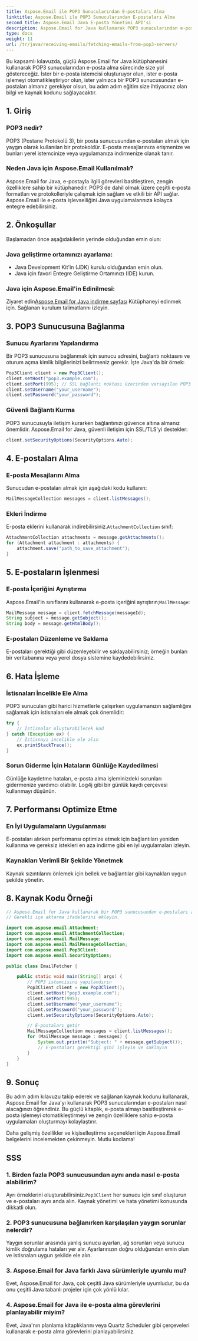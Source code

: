 ```yaml
---
title: Aspose.Email ile POP3 Sunucularından E-postaları Alma
linktitle: Aspose.Email ile POP3 Sunucularından E-postaları Alma
second_title: Aspose.Email Java E-posta Yönetimi API'si
description: Aspose.Email for Java kullanarak POP3 sunucularından e-postaları nasıl alacağınızı öğrenin. Kaynak kodu ve SSS'leri içeren adım adım kılavuz.
type: docs
weight: 11
url: /tr/java/receiving-emails/fetching-emails-from-pop3-servers/
---
```

Bu kapsamlı kılavuzda, güçlü Aspose.Email for Java kütüphanesini kullanarak POP3 sunucularından e-posta alma sürecinde size yol göstereceğiz. İster bir e-posta istemcisi oluşturuyor olun, ister e-posta işlemeyi otomatikleştiriyor olun, ister yalnızca bir POP3 sunucusundan e-postaları almanız gerekiyor olsun, bu adım adım eğitim size ihtiyacınız olan bilgi ve kaynak kodunu sağlayacaktır.

## 1. Giriş

### POP3 nedir?
POP3 (Postane Protokolü 3), bir posta sunucusundan e-postaları almak için yaygın olarak kullanılan bir protokoldür. E-posta mesajlarınıza erişmenize ve bunları yerel istemcinize veya uygulamanıza indirmenize olanak tanır.

### Neden Java için Aspose.Email Kullanılmalı?
Aspose.Email for Java, e-postayla ilgili görevleri basitleştiren, zengin özelliklere sahip bir kütüphanedir. POP3 de dahil olmak üzere çeşitli e-posta formatları ve protokolleriyle çalışmak için sağlam ve etkili bir API sağlar. Aspose.Email ile e-posta işlevselliğini Java uygulamalarınıza kolayca entegre edebilirsiniz.

## 2. Önkoşullar

Başlamadan önce aşağıdakilerin yerinde olduğundan emin olun:

### Java geliştirme ortamınızı ayarlama:
- Java Development Kit'in (JDK) kurulu olduğundan emin olun.
- Java için favori Entegre Geliştirme Ortamınızı (IDE) kurun.

### Java için Aspose.Email'in Edinilmesi:
 Ziyaret edin[Aspose.Email for Java indirme sayfası](https://releases.aspose.com/email/java/) Kütüphaneyi edinmek için. Sağlanan kurulum talimatlarını izleyin.

## 3. POP3 Sunucusuna Bağlanma

### Sunucu Ayarlarını Yapılandırma
Bir POP3 sunucusuna bağlanmak için sunucu adresini, bağlantı noktasını ve oturum açma kimlik bilgilerinizi belirtmeniz gerekir. İşte Java'da bir örnek:

```java
Pop3Client client = new Pop3Client();
client.setHost("pop3.example.com");
client.setPort(995); // SSL bağlantı noktası üzerinden varsayılan POP3
client.setUsername("your_username");
client.setPassword("your_password");
```

### Güvenli Bağlantı Kurma
POP3 sunucusuyla iletişim kurarken bağlantınızı güvence altına almanız önemlidir. Aspose.Email for Java, güvenli iletişim için SSL/TLS'yi destekler:

```java
client.setSecurityOptions(SecurityOptions.Auto);
```

## 4. E-postaları Alma

### E-posta Mesajlarını Alma
Sunucudan e-postaları almak için aşağıdaki kodu kullanın:

```java
MailMessageCollection messages = client.listMessages();
```

### Ekleri İndirme
 E-posta eklerini kullanarak indirebilirsiniz.`AttachmentCollection` sınıf:

```java
AttachmentCollection attachments = message.getAttachments();
for (Attachment attachment : attachments) {
    attachment.save("path_to_save_attachment");
}
```

## 5. E-postaların İşlenmesi

### E-posta İçeriğini Ayrıştırma
 Aspose.Email'in sınıflarını kullanarak e-posta içeriğini ayrıştırın;`MailMessage`:

```java
MailMessage message = client.fetchMessage(messageId);
String subject = message.getSubject();
String body = message.getHtmlBody();
```

### E-postaları Düzenleme ve Saklama
E-postaları gerektiği gibi düzenleyebilir ve saklayabilirsiniz; örneğin bunları bir veritabanına veya yerel dosya sistemine kaydedebilirsiniz.

## 6. Hata İşleme

### İstisnaları İncelikle Ele Alma
POP3 sunucuları gibi harici hizmetlerle çalışırken uygulamanızın sağlamlığını sağlamak için istisnaları ele almak çok önemlidir:

```java
try {
    // İstisnalar oluşturabilecek kod
} catch (Exception ex) {
    // İstisnayı incelikle ele alın
    ex.printStackTrace();
}
```

### Sorun Giderme İçin Hataların Günlüğe Kaydedilmesi
Günlüğe kaydetme hataları, e-posta alma işleminizdeki sorunları gidermenize yardımcı olabilir. Log4j gibi bir günlük kaydı çerçevesi kullanmayı düşünün.

## 7. Performansı Optimize Etme

### En İyi Uygulamaların Uygulanması
E-postaları alırken performansı optimize etmek için bağlantıları yeniden kullanma ve gereksiz istekleri en aza indirme gibi en iyi uygulamaları izleyin.

### Kaynakları Verimli Bir Şekilde Yönetmek
Kaynak sızıntılarını önlemek için bellek ve bağlantılar gibi kaynakları uygun şekilde yönetin.

## 8. Kaynak Kodu Örneği

```java
// Aspose.Email for Java kullanarak bir POP3 sunucusundan e-postaları almak için örnek Java kodu.
// Gerekli içe aktarma ifadelerini ekleyin.

import com.aspose.email.Attachment;
import com.aspose.email.AttachmentCollection;
import com.aspose.email.MailMessage;
import com.aspose.email.MailMessageCollection;
import com.aspose.email.Pop3Client;
import com.aspose.email.SecurityOptions;

public class EmailFetcher {

    public static void main(String[] args) {
        // POP3 istemcisini yapılandırın
        Pop3Client client = new Pop3Client();
        client.setHost("pop3.example.com");
        client.setPort(995);
        client.setUsername("your_username");
        client.setPassword("your_password");
        client.setSecurityOptions(SecurityOptions.Auto);

        // E-postaları getir
        MailMessageCollection messages = client.listMessages();
        for (MailMessage message : messages) {
            System.out.println("Subject: " + message.getSubject());
            // E-postaları gerektiği gibi işleyin ve saklayın
        }
    }
}
```

## 9. Sonuç

Bu adım adım kılavuzu takip ederek ve sağlanan kaynak kodunu kullanarak, Aspose.Email for Java'yı kullanarak POP3 sunucularından e-postaları nasıl alacağınızı öğrendiniz. Bu güçlü kitaplık, e-posta almayı basitleştirerek e-posta işlemeyi otomatikleştirmeyi ve zengin özelliklere sahip e-posta uygulamaları oluşturmayı kolaylaştırır.

Daha gelişmiş özellikler ve kişiselleştirme seçenekleri için Aspose.Email belgelerini incelemekten çekinmeyin. Mutlu kodlama!

## SSS

### 1. Birden fazla POP3 sunucusundan aynı anda nasıl e-posta alabilirim?
 Ayrı örneklerini oluşturabilirsiniz.`Pop3Client` her sunucu için sınıf oluşturun ve e-postaları aynı anda alın. Kaynak yönetimi ve hata yönetimi konusunda dikkatli olun.

### 2. POP3 sunucusuna bağlanırken karşılaşılan yaygın sorunlar nelerdir?
Yaygın sorunlar arasında yanlış sunucu ayarları, ağ sorunları veya sunucu kimlik doğrulama hataları yer alır. Ayarlarınızın doğru olduğundan emin olun ve istisnaları uygun şekilde ele alın.

### 3. Aspose.Email for Java farklı Java sürümleriyle uyumlu mu?
Evet, Aspose.Email for Java, çok çeşitli Java sürümleriyle uyumludur, bu da onu çeşitli Java tabanlı projeler için çok yönlü kılar.

### 4. Aspose.Email for Java ile e-posta alma görevlerini planlayabilir miyim?
Evet, Java'nın planlama kitaplıklarını veya Quartz Scheduler gibi çerçeveleri kullanarak e-posta alma görevlerini planlayabilirsiniz.
